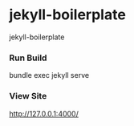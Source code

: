 # jekyll-boilerplate
jekyll-boilerplate

### Run Build
bundle exec jekyll serve

### View Site
http://127.0.0.1:4000/
